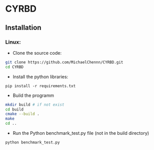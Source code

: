 # CYRBD

## Installation

### Linux:

- Clone the source code:

```bash
git clone https://github.com/MichaelChennn/CYRBD.git
cd CYRBD
```

<!-- - Install vcpkg as package manager: -->

<!-- ```bash
git clone https://github.com/microsoft/vcpkg.git
cd vcpkg
./bootstrap-vcpkg.sh
sudo apt update && sudo apt upgrade -y
sudo apt-get install pkg-config
# echo 'export PATH="pathtovcpkg:$PATH"' >> ~/.bashrc
# echo 'export PATH="pathtovcpkg:$PATH"' >> ~/.zshrc (optional for zsh)
# source ~/.bashrc
# source ~/.zshrc
./vcpkg integrate install
./vcpkg install igraph
cd ..
``` -->

- Install the python libraries:
```
pip install -r requirements.txt
```
<!-- - change the CmakeLists.txt:
```
set(pybind11_DIR "/home/{your_username}/.local/lib/{your_python_version}/site-packages/pybind11/share/cmake/pybind11")
# this path can be seen with command:
pip show pybind11
``` -->
- Build the programm

```bash
mkdir build # if not exist
cd build
cmake --build .
make
cd ..
```

- Run the Python benchmark_test.py file (not in the build directory)

```python
python benchmark_test.py
```
